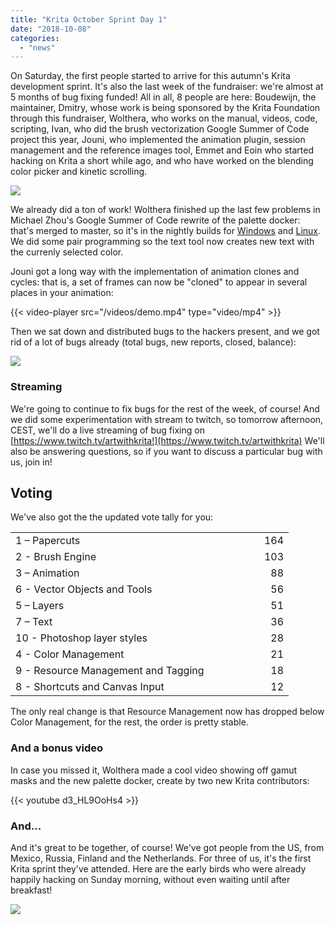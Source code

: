 ```yaml
---
title: "Krita October Sprint Day 1"
date: "2018-10-08"
categories: 
  - "news"
---
```


On Saturday, the first people started to arrive for this autumn's Krita development sprint. It's also the last week of the fundraiser: we're almost at 5 months of bug fixing funded! All in all, 8 people are here: Boudewijn, the maintainer, Dmitry, whose work is being sponsored by the Krita Foundation through this fundraiser, Wolthera, who works on the manual, videos, code, scripting, Ivan, who did the brush vectorization Google Summer of Code project this year, Jouni, who implemented the animation plugin, session management and the reference images tool, Emmet and Eoin who started hacking on Krita a short while ago, and who have worked on the blending color picker and kinetic scrolling.

[![](/images/posts/2018/2018-fundraiser-hero2.png)](https://krita.org)

We already did a ton of work! Wolthera finished up the last few problems in Michael Zhou's Google Summer of Code rewrite of the palette docker: that's merged to master, so it's in the nightly builds for [Windows](https://binary-factory.kde.org/job/Krita_Nightly_Windows_Build/) and [Linux](https://binary-factory.kde.org/job/Krita_Nightly_Appimage_Build/). We did some pair programming so the text tool now creates new text with the currenly selected color.

Jouni got a long way with the implementation of animation clones and cycles: that is, a set of frames can now be "cloned" to appear in several places in your animation:

{{< video-player src="/videos/demo.mp4" type="video/mp4" >}}

Then we sat down and distributed bugs to the hackers present, and we got rid of a lot of bugs already (total bugs, new reports, closed, balance):

[![](/images/posts/2018/bugs_fixed.png)](https://bugs.kde.org/weekly-bug-summary.cgi)

### Streaming

We're going to continue to fix bugs for the rest of the week, of course! And we did some experimentation with stream to twitch, so tomorrow afternoon, CEST, we'll do a live streaming of bug fixing on [https://www.twitch.tv/artwithkrita!](https://www.twitch.tv/artwithkrita) We'll also be answering questions, so if you want to discuss a particular bug with us, join in!

## Voting

We've also got the the updated vote tally for you:

<table border="0" cellspacing="0"><colgroup width="366"></colgroup><colgroup width="79"></colgroup><tbody><tr><td align="left" height="26">1 – Papercuts</td><td align="right">164</td></tr><tr><td align="left" height="26">2 - Brush Engine</td><td align="right">103</td></tr><tr><td align="left" height="26">3 – Animation</td><td align="right">88</td></tr><tr><td align="left" height="26">6 - Vector Objects and Tools</td><td align="right">56</td></tr><tr><td align="left" height="26">5 – Layers</td><td align="right">51</td></tr><tr><td align="left" height="26">7 – Text</td><td align="right">36</td></tr><tr><td align="left" height="26">10 - Photoshop layer styles</td><td align="right">28</td></tr><tr><td align="left" height="26">4 - Color Management</td><td align="right">21</td></tr><tr><td align="left" height="26">9 - Resource Management and Tagging</td><td align="right">18</td></tr><tr><td align="left" height="26">8 - Shortcuts and Canvas Input</td><td align="right">12</td></tr></tbody></table>

The only real change is that Resource Management now has dropped below Color Management, for the rest, the order is pretty stable.

### And a bonus video

In case you missed it, Wolthera made a cool video showing off gamut masks and the new palette docker, create by two new Krita contributors:

{{< youtube d3_HL9OoHs4 >}}

### And...

And it's great to be together, of course! We've got people from the US, from Mexico, Russia, Finland and the Netherlands. For three of us, it's the first Krita sprint they've attended. Here are the early birds who were already happily hacking on Sunday morning, without even waiting until after breakfast!

[![](/images/posts/2018/DSC00220-1024x768.jpg)](/images/posts/2018/DSC00220.jpg)
